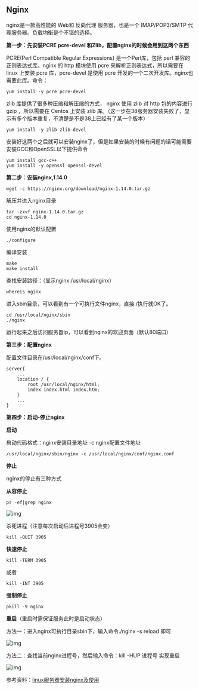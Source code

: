 ## Nginx

nginx是一款高性能的 Web和 反向代理 服务器，也是一个 IMAP/POP3/SMTP 代理服务器。负载均衡是个不错的选择。

**第一步：先安装PCRE pcre-devel 和Zlib，配置nginx的时候会用到这两个东西**

PCRE(Perl Compatible Regular Expressions) 是一个Perl库，包括 perl 兼容的正则表达式库。nginx 的 http 模块使用 pcre 来解析正则表达式，所以需要在 linux 上安装 pcre 库，pcre-devel 是使用 pcre 开发的一个二次开发库。nginx也需要此库。命令：

```
yum install -y pcre pcre-devel
```

zlib 库提供了很多种压缩和解压缩的方式， nginx 使用 zlib 对 http 包的内容进行 gzip ，所以需要在 Centos 上安装 zlib 库。（这一步在38服务器安装失败了，显示有多个版本重复，不清楚是不是38上已经有了某一个版本）

```
yum install -y zlib zlib-devel
```

安装好这两个之后就可以安装nginx了，但是如果安装的时候有问题的话可能需要安装GCC和OpenSSL以下提供命令

```
yum install gcc-c++
yum install -y openssl openssl-devel
```

**第二步：安装nginx,1.14.0**

```
wget -c https://nginx.org/download/nginx-1.14.0.tar.gz
```

解压并进入nginx目录

```
tar -zxvf nginx-1.14.0.tar.gz
cd nginx-1.14.0
```

使用nginx的默认配置

```
./configure
```

编译安装

```
make
make install
```

查找安装路径：（显示nginx:/usr/local/nginx）

```
whereis nginx
```

进入sbin目录，可以看到有一个可执行文件nginx，直接./执行就OK了。

```
cd /usr/local/nginx/sbin
./nginx
```

运行起来之后访问服务器ip，可以看到nginx的欢迎页面（默认80端口）

**第三步：配置nginx**

配置文件目录在/usr/local/nginx/conf下。

```
server{
    ...
	location / {
		root /usr/local/nginx/html;
		index index.html index.htm;
	}
    ...
}
```

**第四步：启动-停止nginx**

**启动**

启动代码格式：nginx安装目录地址 -c nginx配置文件地址

```
/usr/local/nginx/sbin/nginx -c /usr/local/nginx/conf/nginx.conf
```

**停止**

 nginx的停止有三种方式

**从容停止**

```
ps -ef|grep nginx
```

![img](https://img2018.cnblogs.com/blog/1470384/201904/1470384-20190409154711813-1966650821.png)

杀死进程（注意每次启动后进程号3905会变）

```
kill -QUIT 3905
```

**快速停止**

```
kill -TERM 3905
```

或者

```
kill -INT 3905
```

**强制停止**

```
pkill -9 nginx
```

**重启**（重启时需保证服务此时是启动状态）

方法一：进入nginx可执行目录sbin下，输入命令./nginx -s reload 即可

![img](https://img2018.cnblogs.com/blog/1470384/201904/1470384-20190409155547898-1115398652.png)

 

方法二：查找当前nginx进程号，然后输入命令：kill -HUP 进程号 实现重启

![img](https://img2018.cnblogs.com/blog/1470384/201904/1470384-20190409155908331-1050350400.png)





参考资料：[linux服务器安装nginx及使用](https://www.cnblogs.com/ghzjm/p/10677599.html)